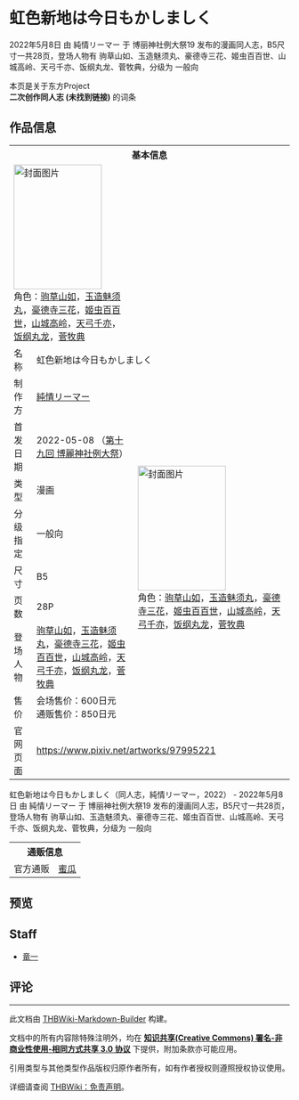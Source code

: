 # 虹色新地は今日もかしましく

<!-- source html: G:\repos\THBWiki-Markdown-Builder\THBWikiMarkdown\Temp\main\0\0c\ns0%3A%E8%99%B9%E8%89%B2%E6%96%B0%E5%9C%B0%E3%81%AF%E4%BB%8A%E6%97%A5%E3%82%82%E3%81%8B%E3%81%97%E3%81%BE%E3%81%97%E3%81%8F.html -->

2022年5月8日 由 純情リーマー 于 博丽神社例大祭19 发布的漫画同人志，B5尺寸一共28页，登场人物有 驹草山如、玉造魅须丸、豪德寺三花、姬虫百百世、山城高岭、天弓千亦、饭纲丸龙、菅牧典，分级为 一般向

本页是关于东方Project  
 **二次创作同人志 (未找到链接)** 的词条
## 作品信息

<table><tbody><tr><th colspan="3">基本信息</th></tr><tr><td class="cover-artwork-mobile" colspan="2"><a href="./文件-虹色新地は今日もかしましく封面.jpg.md" class="image" title="封面图片"><img alt="封面图片" src="https://upload.thwiki.cc/thumb/1/19/%E8%99%B9%E8%89%B2%E6%96%B0%E5%9C%B0%E3%81%AF%E4%BB%8A%E6%97%A5%E3%82%82%E3%81%8B%E3%81%97%E3%81%BE%E3%81%97%E3%81%8F%E5%B0%81%E9%9D%A2.jpg/158px-%E8%99%B9%E8%89%B2%E6%96%B0%E5%9C%B0%E3%81%AF%E4%BB%8A%E6%97%A5%E3%82%82%E3%81%8B%E3%81%97%E3%81%BE%E3%81%97%E3%81%8F%E5%B0%81%E9%9D%A2.jpg" decoding="async" loading="lazy" width="158" height="224" srcset="https://upload.thwiki.cc/thumb/1/19/%E8%99%B9%E8%89%B2%E6%96%B0%E5%9C%B0%E3%81%AF%E4%BB%8A%E6%97%A5%E3%82%82%E3%81%8B%E3%81%97%E3%81%BE%E3%81%97%E3%81%8F%E5%B0%81%E9%9D%A2.jpg/238px-%E8%99%B9%E8%89%B2%E6%96%B0%E5%9C%B0%E3%81%AF%E4%BB%8A%E6%97%A5%E3%82%82%E3%81%8B%E3%81%97%E3%81%BE%E3%81%97%E3%81%8F%E5%B0%81%E9%9D%A2.jpg 1.5x, https://upload.thwiki.cc/thumb/1/19/%E8%99%B9%E8%89%B2%E6%96%B0%E5%9C%B0%E3%81%AF%E4%BB%8A%E6%97%A5%E3%82%82%E3%81%8B%E3%81%97%E3%81%BE%E3%81%97%E3%81%8F%E5%B0%81%E9%9D%A2.jpg/317px-%E8%99%B9%E8%89%B2%E6%96%B0%E5%9C%B0%E3%81%AF%E4%BB%8A%E6%97%A5%E3%82%82%E3%81%8B%E3%81%97%E3%81%BE%E3%81%97%E3%81%8F%E5%B0%81%E9%9D%A2.jpg 2x" data-file-width="637" data-file-height="900"></a><div class="cover-char">角色：<a href="./驹草山如.md" title="驹草山如">驹草山如</a>，<a href="./玉造魅须丸.md" title="玉造魅须丸">玉造魅须丸</a>，<a href="./豪德寺三花.md" title="豪德寺三花">豪德寺三花</a>，<a href="./姬虫百百世.md" title="姬虫百百世">姬虫百百世</a>，<a href="./山城高岭.md" title="山城高岭">山城高岭</a>，<a href="./天弓千亦.md" title="天弓千亦">天弓千亦</a>，<a href="./饭纲丸龙.md" title="饭纲丸龙">饭纲丸龙</a>，<a href="./菅牧典.md" title="菅牧典">菅牧典</a></div></td>
</tr><tr><td class="label">名称</td><td colspan="2"> 虹色新地は今日もかしましく </td></tr><tr><td class="label">制作方</td><td><a href="./純情リーマー.md" title="純情リーマー">純情リーマー</a></td><td class="cover-artwork" rowspan="8" style="min-width:224px;"><a href="./文件-虹色新地は今日もかしましく封面.jpg.md" class="image" title="封面图片"><img alt="封面图片" src="https://upload.thwiki.cc/thumb/1/19/%E8%99%B9%E8%89%B2%E6%96%B0%E5%9C%B0%E3%81%AF%E4%BB%8A%E6%97%A5%E3%82%82%E3%81%8B%E3%81%97%E3%81%BE%E3%81%97%E3%81%8F%E5%B0%81%E9%9D%A2.jpg/158px-%E8%99%B9%E8%89%B2%E6%96%B0%E5%9C%B0%E3%81%AF%E4%BB%8A%E6%97%A5%E3%82%82%E3%81%8B%E3%81%97%E3%81%BE%E3%81%97%E3%81%8F%E5%B0%81%E9%9D%A2.jpg" decoding="async" loading="lazy" width="158" height="224" srcset="https://upload.thwiki.cc/thumb/1/19/%E8%99%B9%E8%89%B2%E6%96%B0%E5%9C%B0%E3%81%AF%E4%BB%8A%E6%97%A5%E3%82%82%E3%81%8B%E3%81%97%E3%81%BE%E3%81%97%E3%81%8F%E5%B0%81%E9%9D%A2.jpg/238px-%E8%99%B9%E8%89%B2%E6%96%B0%E5%9C%B0%E3%81%AF%E4%BB%8A%E6%97%A5%E3%82%82%E3%81%8B%E3%81%97%E3%81%BE%E3%81%97%E3%81%8F%E5%B0%81%E9%9D%A2.jpg 1.5x, https://upload.thwiki.cc/thumb/1/19/%E8%99%B9%E8%89%B2%E6%96%B0%E5%9C%B0%E3%81%AF%E4%BB%8A%E6%97%A5%E3%82%82%E3%81%8B%E3%81%97%E3%81%BE%E3%81%97%E3%81%8F%E5%B0%81%E9%9D%A2.jpg/317px-%E8%99%B9%E8%89%B2%E6%96%B0%E5%9C%B0%E3%81%AF%E4%BB%8A%E6%97%A5%E3%82%82%E3%81%8B%E3%81%97%E3%81%BE%E3%81%97%E3%81%8F%E5%B0%81%E9%9D%A2.jpg 2x" data-file-width="637" data-file-height="900"></a><div class="cover-char">角色：<a href="./驹草山如.md" title="驹草山如">驹草山如</a>，<a href="./玉造魅须丸.md" title="玉造魅须丸">玉造魅须丸</a>，<a href="./豪德寺三花.md" title="豪德寺三花">豪德寺三花</a>，<a href="./姬虫百百世.md" title="姬虫百百世">姬虫百百世</a>，<a href="./山城高岭.md" title="山城高岭">山城高岭</a>，<a href="./天弓千亦.md" title="天弓千亦">天弓千亦</a>，<a href="./饭纲丸龙.md" title="饭纲丸龙">饭纲丸龙</a>，<a href="./菅牧典.md" title="菅牧典">菅牧典</a></div></td>
</tr><tr><td class="label">首发日期</td><td>2022-05-08&#160;（<a href="/展会作品列表?e=%E5%8D%9A%E4%B8%BD%E7%A5%9E%E7%A4%BE%E4%BE%8B%E5%A4%A7%E7%A5%AD%2319">第十九回 博麗神社例大祭</a>）</td></tr><tr><td class="label">类型</td><td>漫画</td></tr><tr><td class="label">分级指定</td><td>一般向</td></tr><tr><td class="label">尺寸</td><td>B5</td></tr><tr><td class="label">页数</td><td>28P</td></tr><tr><td class="label">登场人物</td><td><a href="./驹草山如.md" title="驹草山如">驹草山如</a>，<a href="./玉造魅须丸.md" title="玉造魅须丸">玉造魅须丸</a>，<a href="./豪德寺三花.md" title="豪德寺三花">豪德寺三花</a>，<a href="./姬虫百百世.md" title="姬虫百百世">姬虫百百世</a>，<a href="./山城高岭.md" title="山城高岭">山城高岭</a>，<a href="./天弓千亦.md" title="天弓千亦">天弓千亦</a>，<a href="./饭纲丸龙.md" title="饭纲丸龙">饭纲丸龙</a>，<a href="./菅牧典.md" title="菅牧典">菅牧典</a></td></tr><tr><td class="label">售价</td><td>会场售价：600日元<br>通贩售价：850日元</td></tr>
<tr><td class="label">官网页面</td><td colspan="2"><a rel="nofollow" class="external free" href="https://www.pixiv.net/artworks/97995221">https://www.pixiv.net/artworks/97995221</a></td></tr></tbody></table>

虹色新地は今日もかしましく（同人志，純情リーマー，2022） - 2022年5月8日 由 純情リーマー 于 博丽神社例大祭19 发布的漫画同人志，B5尺寸一共28页，登场人物有 驹草山如、玉造魅须丸、豪德寺三花、姬虫百百世、山城高岭、天弓千亦、饭纲丸龙、菅牧典，分级为 一般向

<table><tbody><tr><th colspan="3">通贩信息</th></tr><tr><td class="label">官方通贩</td><td colspan="2"><a rel="nofollow" class="external text" href="https://www.melonbooks.co.jp/detail/detail.php?product_id=1465256">蜜瓜</a></td></tr></tbody></table>


## 预览
## Staff
- [竜一](./竜一.md)

## 评论




---

此文档由 [THBWiki-Markdown-Builder](https://github.com/Delsin-Yu/THBWiki-Markdown-Builder) 构建。

文档中的所有内容除特殊注明外，均在 [**知识共享(Creative Commons) 署名-非商业性使用-相同方式共享 3.0 协议**](https://creativecommons.org/licenses/by-sa/3.0/deed.zh-hans) 下提供，附加条款亦可能应用。

引用类型与其他类型作品版权归原作者所有，如有作者授权则遵照授权协议使用。

详细请查阅 [THBWiki：免责声明](https://thbwiki.cc/THBWiki:%E5%85%8D%E8%B4%A3%E5%A3%B0%E6%98%8E)。

